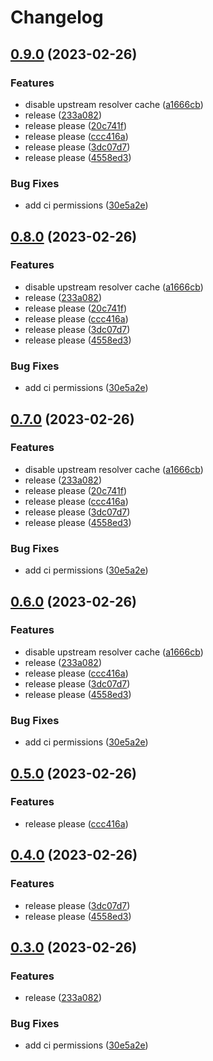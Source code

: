 # Changelog

## [0.9.0](https://github.com/kunish/simpledns/compare/v0.8.0...v0.9.0) (2023-02-26)


### Features

* disable upstream resolver cache ([a1666cb](https://github.com/kunish/simpledns/commit/a1666cbb6d26bc0d19ceaec8f2d888f6a2920a3d))
* release ([233a082](https://github.com/kunish/simpledns/commit/233a082f4b403d3cec06eca53935a9013167a7e7))
* release please ([20c741f](https://github.com/kunish/simpledns/commit/20c741f9b3b8f851584ebf76048308b941c5f1f3))
* release please ([ccc416a](https://github.com/kunish/simpledns/commit/ccc416ac32d0e8623b15bfd7feffe5c11ed23342))
* release please ([3dc07d7](https://github.com/kunish/simpledns/commit/3dc07d7b21c2ef20bf4ead3761fc594125b070f2))
* release please ([4558ed3](https://github.com/kunish/simpledns/commit/4558ed33d6d2d625eeaeeff9979ae78c755ab422))


### Bug Fixes

* add ci permissions ([30e5a2e](https://github.com/kunish/simpledns/commit/30e5a2e985ec8f4462e8e5d44175bf8b7be76aa1))

## [0.8.0](https://github.com/kunish/simpledns/compare/v0.7.0...v0.8.0) (2023-02-26)


### Features

* disable upstream resolver cache ([a1666cb](https://github.com/kunish/simpledns/commit/a1666cbb6d26bc0d19ceaec8f2d888f6a2920a3d))
* release ([233a082](https://github.com/kunish/simpledns/commit/233a082f4b403d3cec06eca53935a9013167a7e7))
* release please ([20c741f](https://github.com/kunish/simpledns/commit/20c741f9b3b8f851584ebf76048308b941c5f1f3))
* release please ([ccc416a](https://github.com/kunish/simpledns/commit/ccc416ac32d0e8623b15bfd7feffe5c11ed23342))
* release please ([3dc07d7](https://github.com/kunish/simpledns/commit/3dc07d7b21c2ef20bf4ead3761fc594125b070f2))
* release please ([4558ed3](https://github.com/kunish/simpledns/commit/4558ed33d6d2d625eeaeeff9979ae78c755ab422))


### Bug Fixes

* add ci permissions ([30e5a2e](https://github.com/kunish/simpledns/commit/30e5a2e985ec8f4462e8e5d44175bf8b7be76aa1))

## [0.7.0](https://github.com/kunish/simpledns/compare/v0.6.0...v0.7.0) (2023-02-26)


### Features

* disable upstream resolver cache ([a1666cb](https://github.com/kunish/simpledns/commit/a1666cbb6d26bc0d19ceaec8f2d888f6a2920a3d))
* release ([233a082](https://github.com/kunish/simpledns/commit/233a082f4b403d3cec06eca53935a9013167a7e7))
* release please ([20c741f](https://github.com/kunish/simpledns/commit/20c741f9b3b8f851584ebf76048308b941c5f1f3))
* release please ([ccc416a](https://github.com/kunish/simpledns/commit/ccc416ac32d0e8623b15bfd7feffe5c11ed23342))
* release please ([3dc07d7](https://github.com/kunish/simpledns/commit/3dc07d7b21c2ef20bf4ead3761fc594125b070f2))
* release please ([4558ed3](https://github.com/kunish/simpledns/commit/4558ed33d6d2d625eeaeeff9979ae78c755ab422))


### Bug Fixes

* add ci permissions ([30e5a2e](https://github.com/kunish/simpledns/commit/30e5a2e985ec8f4462e8e5d44175bf8b7be76aa1))

## [0.6.0](https://github.com/kunish/simpledns/compare/v0.5.0...v0.6.0) (2023-02-26)


### Features

* disable upstream resolver cache ([a1666cb](https://github.com/kunish/simpledns/commit/a1666cbb6d26bc0d19ceaec8f2d888f6a2920a3d))
* release ([233a082](https://github.com/kunish/simpledns/commit/233a082f4b403d3cec06eca53935a9013167a7e7))
* release please ([ccc416a](https://github.com/kunish/simpledns/commit/ccc416ac32d0e8623b15bfd7feffe5c11ed23342))
* release please ([3dc07d7](https://github.com/kunish/simpledns/commit/3dc07d7b21c2ef20bf4ead3761fc594125b070f2))
* release please ([4558ed3](https://github.com/kunish/simpledns/commit/4558ed33d6d2d625eeaeeff9979ae78c755ab422))


### Bug Fixes

* add ci permissions ([30e5a2e](https://github.com/kunish/simpledns/commit/30e5a2e985ec8f4462e8e5d44175bf8b7be76aa1))

## [0.5.0](https://github.com/kunish/simpledns/compare/v0.4.0...v0.5.0) (2023-02-26)


### Features

* release please ([ccc416a](https://github.com/kunish/simpledns/commit/ccc416ac32d0e8623b15bfd7feffe5c11ed23342))

## [0.4.0](https://github.com/kunish/simpledns/compare/v0.3.0...v0.4.0) (2023-02-26)


### Features

* release please ([3dc07d7](https://github.com/kunish/simpledns/commit/3dc07d7b21c2ef20bf4ead3761fc594125b070f2))
* release please ([4558ed3](https://github.com/kunish/simpledns/commit/4558ed33d6d2d625eeaeeff9979ae78c755ab422))

## [0.3.0](https://github.com/kunish/simpledns/compare/v0.2.0...v0.3.0) (2023-02-26)


### Features

* release ([233a082](https://github.com/kunish/simpledns/commit/233a082f4b403d3cec06eca53935a9013167a7e7))


### Bug Fixes

* add ci permissions ([30e5a2e](https://github.com/kunish/simpledns/commit/30e5a2e985ec8f4462e8e5d44175bf8b7be76aa1))
